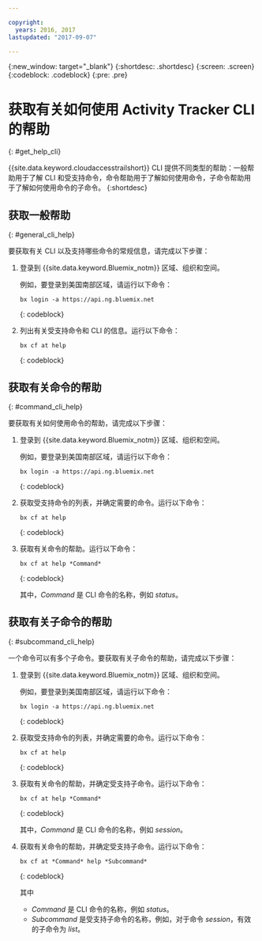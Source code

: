 ```yaml
---

copyright:
  years: 2016, 2017
lastupdated: "2017-09-07"

---
```


{:new_window: target="_blank"}
{:shortdesc: .shortdesc}
{:screen: .screen}
{:codeblock: .codeblock}
{:pre: .pre}

# 获取有关如何使用 Activity Tracker CLI 的帮助
{: #get_help_cli}

{{site.data.keyword.cloudaccesstrailshort}} CLI 提供不同类型的帮助：一般帮助用于了解 CLI 和受支持命令，命令帮助用于了解如何使用命令，子命令帮助用于了解如何使用命令的子命令。
{:shortdesc}


## 获取一般帮助
{: #general_cli_help}

要获取有关 CLI 以及支持哪些命令的常规信息，请完成以下步骤：

1. 登录到 {{site.data.keyword.Bluemix_notm}} 区域、组织和空间。 

    例如，要登录到美国南部区域，请运行以下命令：
	
	```
    bx login -a https://api.ng.bluemix.net
    ```
    {: codeblock}
    
2. 列出有关受支持命令和 CLI 的信息。运行以下命令：

    ```
    bx cf at help 
    ```
    {: codeblock}
    
    

## 获取有关命令的帮助
{: #command_cli_help}

要获取有关如何使用命令的帮助，请完成以下步骤：

1. 登录到 {{site.data.keyword.Bluemix_notm}} 区域、组织和空间。 

    例如，要登录到美国南部区域，请运行以下命令：
	
	```
    bx login -a https://api.ng.bluemix.net
    ```
    {: codeblock}
    
2. 获取受支持命令的列表，并确定需要的命令。运行以下命令：

    ```
    bx cf at help 
    ```
    {: codeblock}

3. 获取有关命令的帮助。运行以下命令：

    ```
    bx cf at help *Command*
    ```
    {: codeblock}
    
     其中，*Command* 是 CLI 命令的名称，例如 *status*。



## 获取有关子命令的帮助
{: #subcommand_cli_help}

一个命令可以有多个子命令。要获取有关子命令的帮助，请完成以下步骤：

1. 登录到 {{site.data.keyword.Bluemix_notm}} 区域、组织和空间。 

    例如，要登录到美国南部区域，请运行以下命令：
	
	```
    bx login -a https://api.ng.bluemix.net
    ```
    {: codeblock}
    
2. 获取受支持命令的列表，并确定需要的命令。运行以下命令：

    ```
    bx cf at help
    ```
    {: codeblock}

3. 获取有关命令的帮助，并确定受支持子命令。运行以下命令：

    ```
    bx cf at help *Command*
    ```
    {: codeblock}
    
    其中，*Command* 是 CLI 命令的名称，例如 *session*。

4. 获取有关命令的帮助，并确定受支持子命令。运行以下命令：

    ```
    bx cf at *Command* help *Subcommand*
    ```
    {: codeblock}
    
    其中
 
    
    * *Command* 是 CLI 命令的名称，例如 *status*。
    * *Subcommand* 是受支持子命令的名称，例如，对于命令 *session*，有效的子命令为 *list*。





